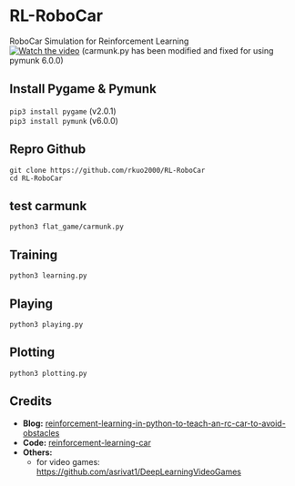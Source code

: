 # RL-RoboCar
RoboCar Simulation for Reinforcement Learning <br/>
[![Watch the video](https://user-images.githubusercontent.com/3485732/133130003-41493420-95e6-4f60-9b56-13fd6213898a.png)](https://youtu.be/H37TVKBNc5s)
(carmunk.py has been modified and fixed for using pymunk 6.0.0) <br/>

## Install Pygame & Pymunk
`pip3 install pygame` (v2.0.1) <br/>
`pip3 install pymunk` (v6.0.0) <br/>

## Repro Github
`git clone https://github.com/rkuo2000/RL-RoboCar` <br/>
`cd RL-RoboCar` <br/>

## test carmunk
`python3 flat_game/carmunk.py` <br/>

## Training
`python3 learning.py` <br/>

## Playing 
`python3 playing.py` <br/>

## Plotting
`python3 plotting.py` <br/>

## Credits
- **Blog:** [reinforcement-learning-in-python-to-teach-an-rc-car-to-avoid-obstacles](https://blog.coast.ai/reinforcement-learning-in-python-to-teach-an-rc-car-to-avoid-obstacles-part-3-a1d063ac962f)
- **Code:** [reinforcement-learning-car](https://github.com/harvitronix/reinforcement-learning-car)
- **Others:**
  - for video games: https://github.com/asrivat1/DeepLearningVideoGames
